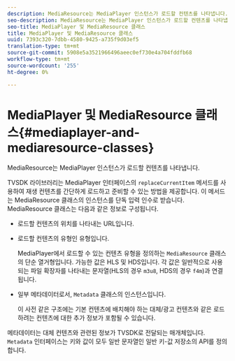 ```yaml
---
description: MediaResource는 MediaPlayer 인스턴스가 로드할 컨텐츠를 나타냅니다.
seo-description: MediaResource는 MediaPlayer 인스턴스가 로드할 컨텐츠를 나타냅니다.
seo-title: MediaPlayer 및 MediaResource 클래스
title: MediaPlayer 및 MediaResource 클래스
uuid: 7393c320-7dbb-4580-9425-a735f9d03ef5
translation-type: tm+mt
source-git-commit: 5908e5a3521966496aeec0ef730e4a704fddfb68
workflow-type: tm+mt
source-wordcount: '255'
ht-degree: 0%

---
```



# MediaPlayer 및 MediaResource 클래스{#mediaplayer-and-mediaresource-classes}

MediaResource는 MediaPlayer 인스턴스가 로드할 컨텐츠를 나타냅니다.

<!--<a id="section_B09A012C97454AF58CE2269B800D8027"></a>-->

TVSDK 라이브러리는 MediaPlayer 인터페이스의 `replaceCurrentItem` 메서드를 사용하여 재생 컨텐츠를 간단하게 로드하고 준비할 수 있는 방법을 제공합니다. 이 메서드는 MediaResource 클래스의 인스턴스를 단독 입력 인수로 받습니다. MediaResource 클래스는 다음과 같은 정보로 구성됩니다.

* 로드할 컨텐츠의 위치를 나타내는 URL입니다.
* 로드할 컨텐츠의 유형인 유형입니다.

   MediaPlayer에서 로드할 수 있는 컨텐츠 유형을 정의하는 `MediaResource` 클래스의 단순 열거형입니다. 가능한 값은 HLS 및 HDS입니다. 각 값은 일반적으로 사용되는 파일 확장자를 나타내는 문자열(HLS의 경우 `m3u8`, HDS의 경우 `f4m`)과 연결됩니다.
* 일부 메타데이터로서, `Metadata` 클래스의 인스턴스입니다.

   이 사전 같은 구조에는 기본 컨텐츠에 배치해야 하는 대체/광고 컨텐츠와 같은 로드하려는 컨텐츠에 대한 추가 정보가 포함될 수 있습니다.

메타데이터는 대체 컨텐츠와 관련된 정보가 TVSDK로 전달되는 매개체입니다. `Metadata` 인터페이스는 키와 값이 모두 일반 문자열인 일반 키-값 저장소의 API를 정의합니다.
